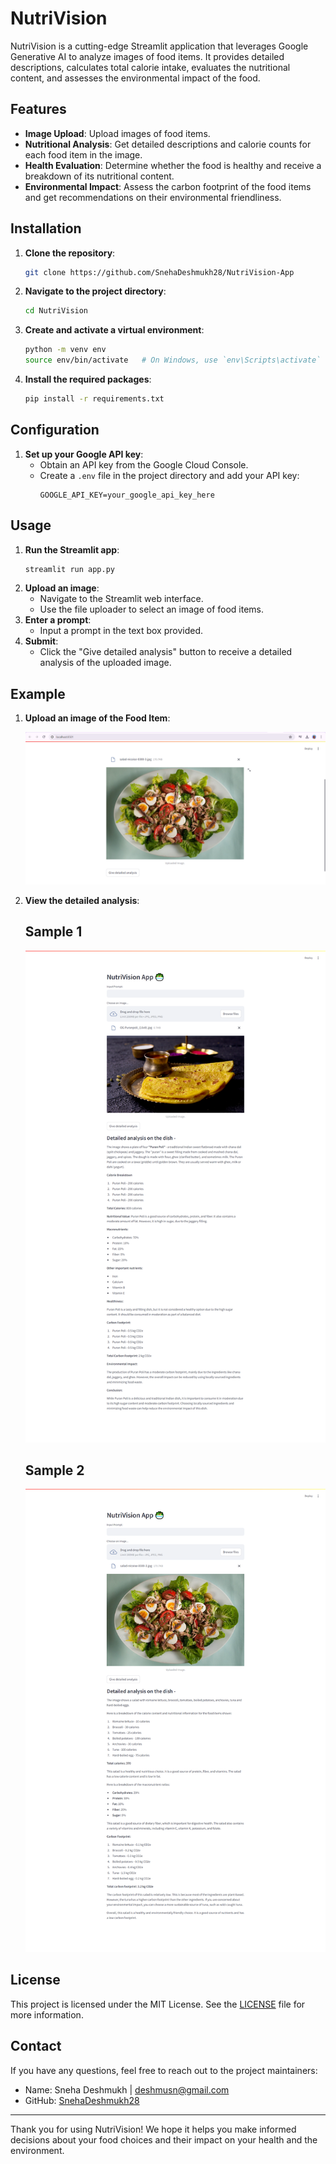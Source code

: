 # NutriVision

NutriVision is a cutting-edge Streamlit application that leverages Google Generative AI to analyze images of food items. It provides detailed descriptions, calculates total calorie intake, evaluates the nutritional content, and assesses the environmental impact of the food. 

## Features

- **Image Upload**: Upload images of food items.
- **Nutritional Analysis**: Get detailed descriptions and calorie counts for each food item in the image.
- **Health Evaluation**: Determine whether the food is healthy and receive a breakdown of its nutritional content.
- **Environmental Impact**: Assess the carbon footprint of the food items and get recommendations on their environmental friendliness.

## Installation

1. **Clone the repository**:
    ```bash
    git clone https://github.com/SnehaDeshmukh28/NutriVision-App
    ```
2. **Navigate to the project directory**:
    ```bash
    cd NutriVision
    ```
3. **Create and activate a virtual environment**:
    ```bash
    python -m venv env
    source env/bin/activate   # On Windows, use `env\Scripts\activate`
    ```
4. **Install the required packages**:
    ```bash
    pip install -r requirements.txt
    ```

## Configuration

1. **Set up your Google API key**:
    - Obtain an API key from the Google Cloud Console.
    - Create a `.env` file in the project directory and add your API key:
      ```plaintext
      GOOGLE_API_KEY=your_google_api_key_here
      ```

## Usage

1. **Run the Streamlit app**:
    ```bash
    streamlit run app.py
    ```
2. **Upload an image**:
    - Navigate to the Streamlit web interface.
    - Use the file uploader to select an image of food items.
3. **Enter a prompt**:
    - Input a prompt in the text box provided.
4. **Submit**:
    - Click the "Give detailed analysis" button to receive a detailed analysis of the uploaded image.

## Example

1. **Upload an image of the Food Item**:

    ![Upload Food Item Example](images/FoodImageUpload.png)
2. **View the detailed analysis**:
    ## Sample 1
    ![Analysis Example 1](images/PuranPoliAnalysis.png)

    ## Sample 2
    ![Analysis Example 2](images/Analysis.png)

## License

This project is licensed under the MIT License. See the [LICENSE](LICENSE) file for more information.

## Contact

If you have any questions, feel free to reach out to the project maintainers:

- Name: Sneha Deshmukh | deshmusn@gmail.com
- GitHub: [SnehaDeshmukh28](https://github.com/SnehaDeshmukh28)

---

Thank you for using NutriVision! We hope it helps you make informed decisions about your food choices and their impact on your health and the environment.
